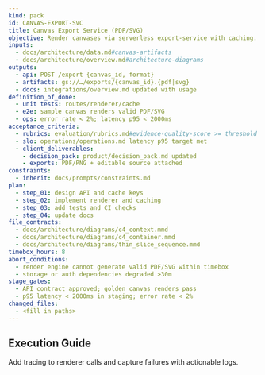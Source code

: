 ```yaml
---
kind: pack
id: CANVAS-EXPORT-SVC
title: Canvas Export Service (PDF/SVG)
objective: Render canvases via serverless export-service with caching.
inputs:
  - docs/architecture/data.md#canvas-artifacts
  - docs/architecture/overview.md#architecture-diagrams
outputs:
  - api: POST /export {canvas_id, format}
  - artifacts: gs://…/exports/{canvas_id}.{pdf|svg}
  - docs: integrations/overview.md updated with usage
definition_of_done:
  - unit tests: routes/renderer/cache
  - e2e: sample canvas renders valid PDF/SVG
  - ops: error rate < 2%; latency p95 < 2000ms
acceptance_criteria:
  - rubrics: evaluation/rubrics.md#evidence-quality-score >= threshold
  - slo: operations/operations.md latency p95 target met
  - client_deliverables:
    - decision_pack: product/decision_pack.md updated
    - exports: PDF/PNG + editable source attached
constraints:
  - inherit: docs/prompts/constraints.md
plan:
  - step_01: design API and cache keys
  - step_02: implement renderer and caching
  - step_03: add tests and CI checks
  - step_04: update docs
file_contracts:
  - docs/architecture/diagrams/c4_context.mmd
  - docs/architecture/diagrams/c4_container.mmd
  - docs/architecture/diagrams/thin_slice_sequence.mmd
timebox_hours: 8
abort_conditions:
  - render engine cannot generate valid PDF/SVG within timebox
  - storage or auth dependencies degraded >30m
stage_gates:
  - API contract approved; golden canvas renders pass
  - p95 latency < 2000ms in staging; error rate < 2%
changed_files:
  - <fill in paths>
---
```


## Execution Guide

Add tracing to renderer calls and capture failures with actionable logs.
